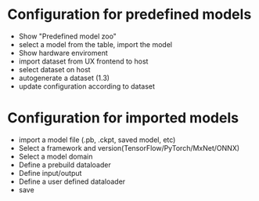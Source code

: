 # Configuration for predefined models

* Show "Predefined model zoo"
* select a model from the table, import the model
* Show hardware enviroment
* import dataset from UX frontend to host
* select dataset on host
* autogenerate a dataset (1.3)
* update configuration according to dataset

# Configuration for imported models

* import a model file (.pb, .ckpt, saved model, etc)
* Select a framework and version(TensorFlow/PyTorch/MxNet/ONNX)
*  Select a  model domain
* Define a prebuild dataloader
* Define input/output
* Define a user defined dataloader
* save
